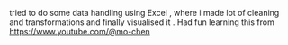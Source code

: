 tried to do some data handling using Excel , where i made lot of cleaning and transformations and finally visualised it .
Had fun learning this from https://www.youtube.com/@mo-chen
